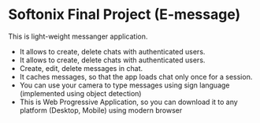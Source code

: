 # Softonix Final Project (E-message)

This is light-weight messanger application.
<ul>
  <li>It allows to create, delete chats with authenticated users.</li>
  <li>It allows to create, delete chats with authenticated users.</li>
  <li>Create, edit, delete messages in chat.</li>
  <li>It caches messages, so that the app loads chat only once for a session.</li>
  <li>You can use your camera to type messages using sign language (implemented using object detection)</li>
  <li>This is Web Progressive Application, so you can download it to any platform (Desktop, Mobile) using modern browser</li>
</ul>





